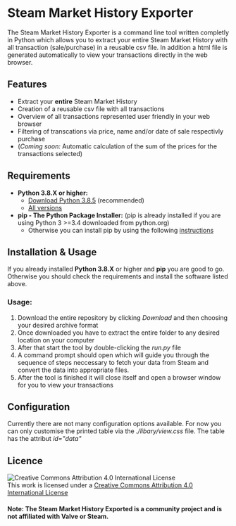 # Steam Market History Exporter
The Steam Market History Exporter is a command line tool written completly in Python which allows you to extract your entire Steam Market History with all transaction (sale/purchase) in a reusable csv file. In addition a html file is generated automatically to view your transactions directly in the web browser.

## Features
+ Extract your **entire** Steam Market History
+ Creation of a reusable csv file with all transactions
+ Overview of all transactions represented user friendly in your web browser
+ Filtering of transcations via price, name and/or date of sale respectivly purchase
+ (*Coming soon:* Automatic calculation of the sum of the prices for the transactions selected)

## Requirements
+ **Python 3.8.X or higher:**
    + [Download Python 3.8.5](https://www.python.org/ftp/python/3.8.5/python-3.8.5.exe) (recommended)  
    + [All versions](https://www.python.org/downloads/)
+ **pip - The Python Package Installer:** (pip is already installed if you are using Python 3 >=3.4 downloaded from python.org)
    + Otherwise you can install pip by using the following [instructions](https://pip.pypa.io/en/stable/installing/)

## Installation & Usage
If you already installed **Python 3.8.X** or higher and **pip**  you are good to go. Otherwise you should check the requirements and install the software listed above.

### Usage:  
1. Download the entire repository by clicking *Download* and then choosing your desired archive format
2. Once downloaded you have to extract the entire folder to any desired location on your computer
3. After that start the tool by double-clicking the *run.<span></span>py* file
4. A command prompt should open which will guide you through the sequence of steps neccessary to fetch your data from Steam and convert the data into appropriate files.
5. After the tool is finished it will close itself and open a browser window for you to view your transactions

## Configuration
Currently there are not many configuration options available.
For now you can only customise the printed table via the *./libary/view.css* file. The table has the attribut *id="data"*

## Licence
![Creative Commons Attribution 4.0 International License](https://i.creativecommons.org/l/by/4.0/88x31.png "Creative Commons Licence")  
This work is licensed under a [Creative Commons Attribution 4.0 International License]("http://creativecommons.org/licenses/by/4.0/")

#### Note: The Steam Market History Exported is a community project and is not affiliated with Valve or Steam.